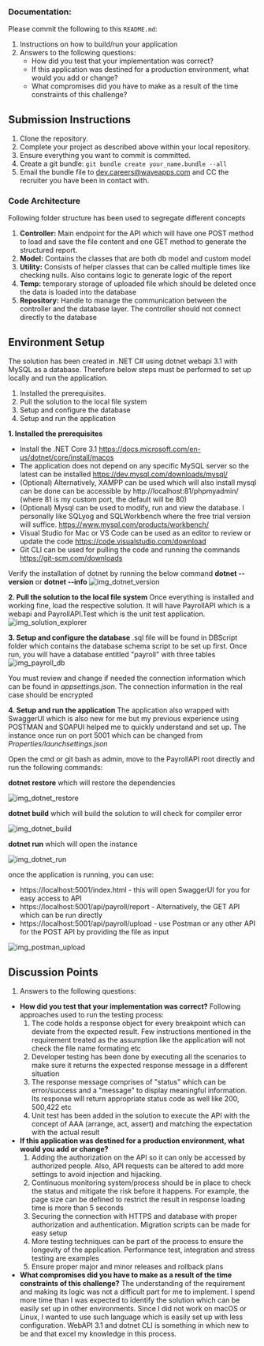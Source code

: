 ### Documentation:

Please commit the following to this `README.md`:

1. Instructions on how to build/run your application
1. Answers to the following questions:
   - How did you test that your implementation was correct?
   - If this application was destined for a production environment, what would you add or change?
   - What compromises did you have to make as a result of the time constraints of this challenge?

## Submission Instructions

1. Clone the repository.
1. Complete your project as described above within your local repository.
1. Ensure everything you want to commit is committed.
1. Create a git bundle: `git bundle create your_name.bundle --all`
1. Email the bundle file to [dev.careers@waveapps.com](dev.careers@waveapps.com) and CC the recruiter you have been in contact with.
### Code Architecture
Following folder structure has been used to segregate different concepts
1. **Controller:** Main endpoint for the API which will have one POST method to load and save the file content and one GET method to generate the structured report.
2. **Model:** Contains the classes that are both db model and custom model
3. **Utility:** Consists of helper classes that can be called multiple times like checking nulls. Also contains logic to generate logic of the report
4. **Temp:** temporary storage of uploaded file which should be deleted once the data is loaded into the database
5. **Repository:** Handle to manage the communication between the controller and the database layer. The controller should not connect directly to the database
## Environment Setup

The solution has been created in .NET C# using dotnet webapi 3.1 with MySQL as a database. Therefore below steps must be performed to set up locally and run the application.

1. Installed the prerequisites.
2. Pull the solution to the local file system
3. Setup and configure the database
4. Setup and run the application

**1. Installed the prerequisites** 

- Install the .NET Core 3.1 
https://docs.microsoft.com/en-us/dotnet/core/install/macos
- The application does not depend on any specific MySQL server so the latest can be installed https://dev.mysql.com/downloads/mysql/
- (Optional) Alternatively, XAMPP can be used which will also install mysql can be done can be accessible by http://localhost:81/phpmyadmin/ (where 81 is my custom port, the default will be 80)
- (Optional) Mysql can be used to modify, run and view the database. I personally like SQLyog and SQLWorkbench where the free trial version will suffice.
https://www.mysql.com/products/workbench/
- Visual Studio for Mac or VS Code can be used as an editor to review or update the code
https://code.visualstudio.com/download
- Git CLI can be used for pulling the code and running the commands 
https://git-scm.com/downloads

Verify the installation of dotnet by running the below command
**dotnet --version** or **dotnet --info**
![img_dotnet_version](https://raw.githubusercontent.com/fayaza/se-challenge-payroll/master/setup_images/dotnet_version.png)

**2. Pull the solution to the local file system**
Once everything is installed and working fine, load the respective solution. It will have PayrollAPI which is a webapi and PayrollAPI.Test which is the unit test application.
![img_solution_explorer](https://raw.githubusercontent.com/fayaza/se-challenge-payroll/master/setup_images/solution_explorer.png)

**3. Setup and configure the database**
.sql file will be found in DBScript folder which contains the database schema script to be set up first. Once run, you will have a database entitled "payroll" with three tables
![img_payroll_db](https://raw.githubusercontent.com/fayaza/se-challenge-payroll/master/setup_images/payroll_db.PNG)

You must review and change if needed the connection information which can be found in _appsettings.json_. The connection information in the real case should be encrypted

**4. Setup and run the application**
The application also wrapped with SwaggerUI which is also new for me but my previous experience using POSTMAN and SOAPUI helped me to quickly understand and set up.
The instance once run on port 5001 which can be changed from _Properties/launchsettings.json_

Open the cmd or git bash as admin, move to the PayrollAPI root directly and run the following commands:

**dotnet restore** which will restore the dependencies

![img_dotnet_restore](https://raw.githubusercontent.com/fayaza/se-challenge-payroll/master/setup_images/dotnet_restore.png)

**dotnet build** which will build the solution to will check for compiler error

![img_dotnet_build](https://raw.githubusercontent.com/fayaza/se-challenge-payroll/master/setup_images/dotnet_build.png)

**dotnet run** which will open the instance

![img_dotnet_run](https://raw.githubusercontent.com/fayaza/se-challenge-payroll/master/setup_images/dotnet_run.png)

once the application is running, you can use:
- https://localhost:5001/index.html - this will open SwaggerUI for you for easy access to API
- https://localhost:5001/api/payroll/report - Alternatively, the GET API which can be run directly
- https://localhost:5001/api/payroll/upload - use Postman or any other API for the POST API by providing the file as input

![img_postman_upload](https://raw.githubusercontent.com/fayaza/se-challenge-payroll/master/setup_images/postman_upload.png)






## Discussion Points
1. Answers to the following questions:
- **How did you test that your implementation was correct?**
Following approaches used to run the testing process:
    1. The code holds a response object for every breakpoint which can deviate from the expected result. Few instructions mentioned in the requirement treated as the assumption like the application will not check the file name formating etc
    2. Developer testing has been done by executing all the scenarios to make sure it returns the expected response message in a different situation
    3. The response message comprises of "status" which can be error/success and a "message" to display meaningful information. Its response will return appropriate status code as well like 200, 500,422 etc
    4. Unit test has been added in the solution to execute the API with the concept of AAA (arrange, act, assert) and matching the expectation with the actual result
- **If this application was destined for a production environment, what would you add or change?**
    1. Adding the authorization on the API so it can only be accessed by authorized people. Also, API requests can be altered to add more settings to avoid injection and hijacking.
    2. Continuous monitoring system/process should be in place to check the status and mitigate the risk before it happens. For example, the page size can be defined to restrict the result in response loading time is more than 5 seconds
    3. Securing the connection with HTTPS and database with proper authorization and authentication. Migration scripts can be made for easy setup
    4. More testing techniques can be part of the process to ensure the longevity of the application. Performance test, integration and stress testing are examples
    5. Ensure proper major and minor releases and rollback plans
 - **What compromises did you have to make as a result of the time constraints of this challenge?**
 The understanding of the requirement and making its logic was not a difficult part for me to implement. I spend more time than I was expected to identify the solution which can be easily set up in other environments. Since I did not work on macOS or Linux, I wanted to use such language which is easily set up with less configuration. WebAPI 3.1 and dotnet CLI is something in which new to be and that excel my knowledge in this process.

